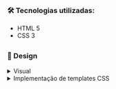 ##

### 🛠 Tecnologias utilizadas:

- HTML 5
- CSS 3

##

### 🎨 Design 

<details>
<summary>Visual</summary>
<P>Decidi optar por um website escuro, o foco principal está no conteúdo do mesmo, portanto para mim fez sentido buscar animações visuais que sejam relevantes para o meu objetivo principal que é a atratividade.</p>
</details>

<details>
<summary>Implementação de templates CSS</summary>
<p>Utilizei templates gratuitos [Main template "https://www.w3schools.com/w3css/tryw3css_templates_dark_portfolio.htm"], e templates de animações, como gallerys e afins, com o objetivo de conseguir usar código não estruturado por mim e utilizá-lo da forma que pretendia, manipulando o código consoante as minhas necessidades.</p>

##

##

### 💻 Resultado:


https://github.com/user-attachments/assets/10ae260c-0d78-4c3d-8ef4-729e78aa888a


##

### 💬 Sugestões:

Fico aberto a sugestões de melhoria e ideias.
